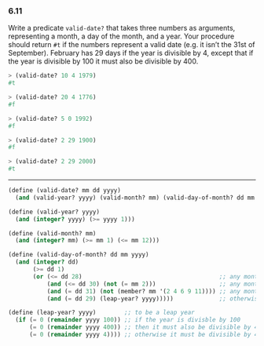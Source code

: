### 6.11

Write a predicate `valid-date?` that takes three numbers as arguments, representing a month, a day of the month, and a year. Your procedure should return `#t` if the numbers represent a valid date (e.g. it isn’t the 31st of September). February has 29 days if the year is divisible by 4, except that if the year is divisible by 100 it must also be divisible by 400.

~~~ scheme
> (valid-date? 10 4 1979)
#t

> (valid-date? 20 4 1776)
#f

> (valid-date? 5 0 1992)
#f

> (valid-date? 2 29 1900)
#f

> (valid-date? 2 29 2000)
#t
~~~

***

~~~ scheme
(define (valid-date? mm dd yyyy)
  (and (valid-year? yyyy) (valid-month? mm) (valid-day-of-month? dd mm yyyy)))

(define (valid-year? yyyy)
  (and (integer? yyyy) (>= yyyy 1)))

(define (valid-month? mm)
  (and (integer? mm) (>= mm 1) (<= mm 12)))

(define (valid-day-of-month? dd mm yyyy)
  (and (integer? dd)
       (>= dd 1)
       (or (<= dd 28)                                       ;; any month can have up to 28 days
           (and (<= dd 30) (not (= mm 2)))                  ;; any month except Feb can have up to 30 days
           (and (= dd 31) (not (member? mm '(2 4 6 9 11)))) ;; any month except those listed can have 31 days
           (and (= dd 29) (leap-year? yyyy)))))             ;; otherwise if it's the 29th, it must be a leap year

(define (leap-year? yyyy)        ;; to be a leap year
  (if (= 0 (remainder yyyy 100)) ;; if the year is divisble by 100
      (= 0 (remainder yyyy 400)) ;; then it must also be divisible by 400
      (= 0 (remainder yyyy 4)))) ;; otherwise it must be divisible by 4   
~~~